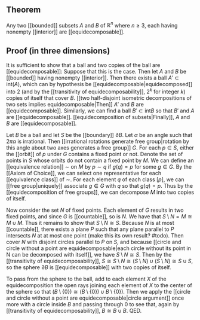 ## Theorem
Any two [[bounded]] subsets $A$ and $B$ of $\mathbb R^n$ where $n \geq 3$, each having nonempty [[interior]] are [[equidecomposable]].
## Proof (in three dimensions)
It is sufficient to show that a ball and two copies of the ball are [[equidecomposable]]: Suppose that this is the case. Then let $A$ and $B$ be [[bounded]] having nonempty [[interior]]. Then there exists a ball $A' \subset \text{int}(A)$, which can by hypothesis be [[equidecomposable|equidecomposed]] into $2$ (and by the [[transitivity of equidecomposability]], $2^k$ for integer $k$) copies of itself that cover $B$. [[two half-disjoint isometric decompositions of two sets implies equidecomposable|Then]]  $A'$ and $B$ are [[equidecomposable]]. Similarly, we can find a ball $B'\subset \text{int}B$ so that $B'$ and $A$ are [[equidecomposable]]. [[equidecomposition of subsets|Finally]], $A$ and $B$ are [[equidecomposable]].

Let $B$ be a ball and let $S$ be the [[boundary]] $\partial B$. Let $\alpha$ be an angle such that $2\pi\alpha$ is irrational. Then [[irrational rotations generate free group|rotation by this angle about two axes generates a free group]] $G$. For each $p\in S$, either the [[orbit]] of $p$ under $G$ contains a fixed point or not. Denote the set of points in $S$ whose orbits do not contain a fixed point by $M$. We can define an [[equivalence relation]] $\sim$ on $M$ by $p\sim q$ if $g(q)=p$ for some $g \in G$. By the [[Axiom of Choice]], we can select one representative for each [[equivalence class]] of $\sim$. For each element $q$ of each class $[p]$, we can [[free group|uniquely]] associate $g\in G$ with $q$ so that $g(q)=p$. Thus by the [[equidecomposition of free groups]], we can decompose $M$ into two copies of itself. 

Now consider the set $N$ of fixed points. Each element of $G$ results in two fixed points, and since $G$ is [[countable]], so is $N$. We have that $S\setminus N = M \cong M \cup M$. Thus it remains to show that $S\setminus N \cong S$. Because $N$ is at most [[countable]], there exists a plane $P$ such that any plane parallel to $P$ intersects $N$ at at most one point (make this its own result? #todo). Then cover $N$ with disjoint circles parallel to $P$ on $S$, and because [[circle and circle without a point are equidecomposable|each circle without its point in N can be decomposed with itself]], we have $S\setminus N \cong S$. Then by the [[transitivity of equidecomposability]], $S\cong S\setminus N \cong (S\setminus N) \cup (S\setminus N) \cong S\cup S$, so the sphere $\partial B$ is [[equidecomposable]] with two copies of itself.

To pass from the sphere to the ball, add to each element $X$ of the equidecomposition the open rays joining each element of $X$ to the center of the sphere so that $(B\setminus\{0\}) \cong (B\setminus \{0\})\cup B\setminus \{0\})$. Then we apply the [[circle and circle without a point are equidecomposable|circle argument]] once more with a circle inside $B$ and passing through 0 to see that, again by [[transitivity of equidecomposability]], $B\cong B\cup B$. QED.
